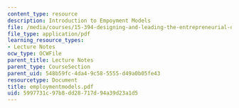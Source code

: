 ```yaml
---
content_type: resource
description: Introduction to Empoyment Models
file: /media/courses/15-394-designing-and-leading-the-entrepreneurial-organization-spring-2003/5997731c97b8dd28717d94a39d23a1d5_employmentmodels.pdf
file_type: application/pdf
learning_resource_types:
- Lecture Notes
ocw_type: OCWFile
parent_title: Lecture Notes
parent_type: CourseSection
parent_uid: 548b59fc-4da4-9c58-5555-d49a0b05fe43
resourcetype: Document
title: employmentmodels.pdf
uid: 5997731c-97b8-dd28-717d-94a39d23a1d5
---
```

